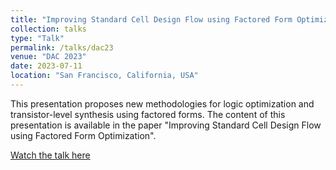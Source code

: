 ```yaml
---
title: "Improving Standard Cell Design Flow using Factored Form Optimization"
collection: talks
type: "Talk"
permalink: /talks/dac23
venue: "DAC 2023"
date: 2023-07-11
location: "San Francisco, California, USA"
---
```


This presentation proposes new methodologies for logic optimization and transistor-level synthesis using factored forms. The content of this presentation is available in the paper "Improving Standard Cell Design Flow using Factored Form Optimization".

[Watch the talk here](https://www.youtube.com/watch?v=_0h_wePnVhU)